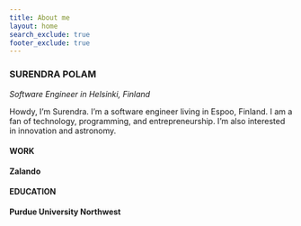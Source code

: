 ```yaml
---
title: About me
layout: home
search_exclude: true
footer_exclude: true
---
```


### SURENDRA POLAM

_Software Engineer in Helsinki, Finland_

Howdy, I’m Surendra. I’m a software engineer living in Espoo, Finland. I am a fan of technology, programming, and
entrepreneurship. I’m also interested in innovation and astronomy.

#### WORK

**Zalando**

#### EDUCATION

**Purdue University Northwest**
